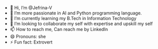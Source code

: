 - 👋 Hi, I’m @Jefrina-V
- 👀 I’m more passionate in AI and Python programming language.  
- 🌱 I’m currently learning my B.Tech in Information Technology 
- 💞️ I’m looking to collaborate my self with expertise and upskill my self 
- 📫 How to reach me, Can reach me by LinkedIn 
- 😄 Pronouns: she
- ⚡ Fun fact: Extrovert

<!---
Jefrina-V/Jefrina-V is a ✨ special ✨ repository because its `README.md` (this file) appears on your GitHub profile.
You can click the Preview link to take a look at your changes.
--->
